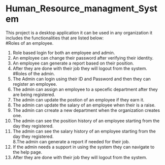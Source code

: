 # Human_Resource_managment_System 
This project is a desktop application it can be used in any organization it includes the functionalities that are listed below:<br />
#Roles of an employee. 
1. Role based login for both an employee and admin. <br />
2. An employee can change their password after verifying their identity.<br />
3. An employee can generate a report based on their position.<br />
4. After they are done with their job they will logout from the system.<br />
#Roles of the admin.
1. The Admin can login using their ID and Password and then they can register an employee.<br />
2. The admin can assign an employee to a specefic department after they are being registered.<br />
3. The admin can update the postion of an employee if they earn it.<br />
4. The admin can update the salary of an employee when their is a raise.<br />
5. The admin can crreate a new department when the organization creates one.<br />
6. The admin can see the position history of an employee starting from the day they registered. <br />
7. The admin can see the salary history of an employee starting from the day they registered. <br />
8.The admin can generate a report if needed for their job.<br />
9. If the admin needs a support in using the system they can navigate to the help page.<br />
10. After they are done with their job they will logout from the system.<br />
